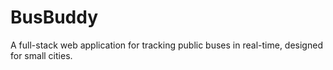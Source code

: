 # BusBuddy
A full-stack web application for tracking public buses in real-time, designed for small cities.

